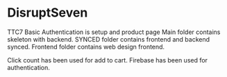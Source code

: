 # DisruptSeven
TTC7
Basic Authentication is setup and product page
Main folder contains skeleton with backend. 
SYNCED folder contains frontend and backend synced.
Frontend folder contains web design frontend.

Click count has been used for add to cart.
Firebase has been used for authentication.
